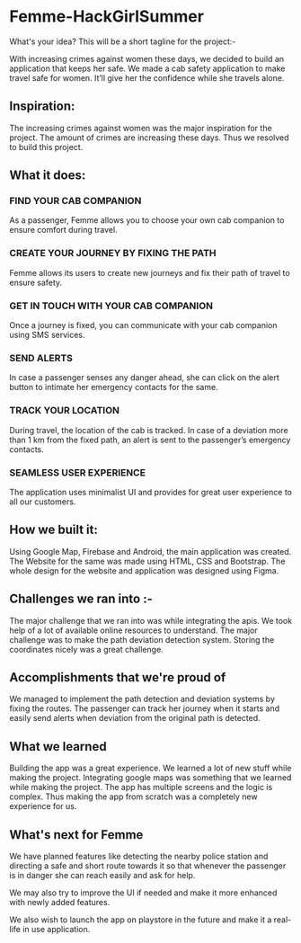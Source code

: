 # Femme-HackGirlSummer

What's your idea? This will be a short tagline for the project:-

With increasing crimes against women these days, we decided to build an application that keeps her safe. We made a cab safety application to make travel safe for women. It’ll give her the confidence while she travels alone.

## Inspiration:
The increasing crimes against women was the major inspiration for the project. The amount of crimes are increasing these days. Thus we resolved to build this project.

## What it does:

### FIND YOUR CAB COMPANION
As a passenger, Femme allows you to choose your own cab companion to ensure comfort during travel.

### CREATE YOUR JOURNEY BY FIXING THE PATH
Femme allows its users to create new journeys and fix their path of travel to ensure safety.

### GET IN TOUCH WITH YOUR CAB COMPANION
Once a journey is fixed, you can communicate with your cab companion using SMS services.

### SEND ALERTS
In case a passenger senses any danger ahead, she can click on the alert button to intimate her emergency contacts for the same.

### TRACK YOUR LOCATION
During travel, the location of the cab is tracked. In case of a deviation more than 1 km from the fixed path, an alert is sent to the passenger’s emergency contacts.

### SEAMLESS USER EXPERIENCE
The application uses minimalist UI and provides for great user experience to all our customers.



## How we built it: 

Using Google Map, Firebase and Android, the main application was created. 
The Website for the same was made using HTML, CSS and Bootstrap. 
The whole design for the website and application was designed using Figma.

## Challenges we ran into :- 
The major challenge that we ran into was while integrating the apis. We took help of a lot of available online resources to understand. The major challenge was to make the path deviation detection system. Storing the coordinates nicely was a great challenge.

## Accomplishments that we're proud of 

We managed to implement the path detection and deviation systems by fixing the routes. The passenger can track her journey when it starts and easily send alerts when deviation from the original path is detected.

## What we learned

Building the app was a great experience. We learned a lot of new stuff while making the project. Integrating google maps was something that we learned while making the project. The app has multiple screens and the logic is complex. Thus making the app from scratch was a completely new experience for us.  

## What's next for Femme 

We have planned features like detecting the nearby police station and directing a safe and short route towards it so that whenever the passenger is in danger she can reach easily and ask for help. 

We may also try to improve the UI if needed and make it more enhanced with newly added features.

We also wish to launch the app on playstore in the future and make it a real-life in use application.

